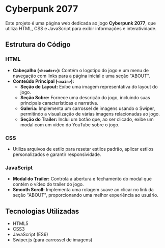 # Cyberpunk 2077

Este projeto é uma página web dedicada ao jogo **Cyberpunk 2077**, que utiliza HTML, CSS e JavaScript para exibir informações e interatividade.

## Estrutura do Código

### HTML
- **Cabeçalho (`<header>`):** Contém o logotipo do jogo e um menu de navegação com links para a página inicial e uma seção "ABOUT".
- **Conteúdo Principal (`<main>`):**
  - **Seção de Layout:** Exibe uma imagem representativa do layout do jogo.
  - **Seção Sobre:** Fornece uma descrição do jogo, incluindo suas principais características e narrativa.
  - **Galeria:** Implementa um carrossel de imagens usando o Swiper, permitindo a visualização de várias imagens relacionadas ao jogo.
  - **Seção do Trailer:** Inclui um botão que, ao ser clicado, exibe um modal com um vídeo do YouTube sobre o jogo.

### CSS
- Utiliza arquivos de estilo para resetar estilos padrão, aplicar estilos personalizados e garantir responsividade.

### JavaScript
- **Modal do Trailer:** Controla a abertura e fechamento do modal que contém o vídeo do trailer do jogo.
- **Smooth Scroll:** Implementa uma rolagem suave ao clicar no link da seção "ABOUT", proporcionando uma melhor experiência ao usuário.

## Tecnologias Utilizadas
- HTML5
- CSS3
- JavaScript (ES6)
- Swiper.js (para carrossel de imagens)
